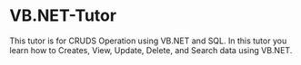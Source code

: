 # VB.NET-Tutor
This tutor is for CRUDS Operation using VB.NET and SQL.  In this tutor you learn how to Creates, View, Update, Delete, and Search data using VB.NET.   
